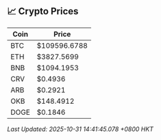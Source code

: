 ## 📈 Crypto Prices

| Coin | Price |
| ---- | ----- |
| BTC | $109596.6788 |
| ETH | $3827.5699 |
| BNB | $1094.1953 |
| CRV | $0.4936 |
| ARB | $0.2921 |
| OKB | $148.4912 |
| DOGE | $0.1846 |

_Last Updated: 2025-10-31 14:41:45.078 +0800 HKT_